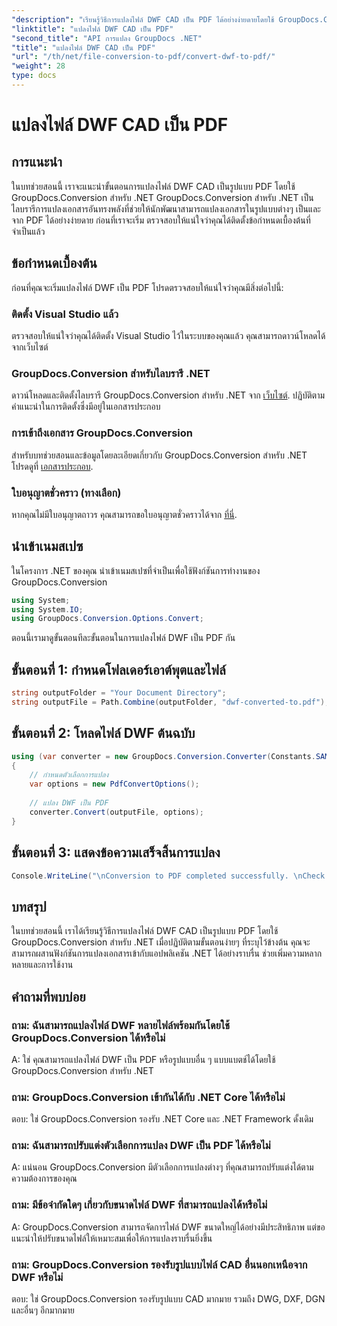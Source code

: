 ```yaml
---
"description": "เรียนรู้วิธีการแปลงไฟล์ DWF CAD เป็น PDF ได้อย่างง่ายดายโดยใช้ GroupDocs.Conversion สำหรับ .NET ปฏิบัติตามขั้นตอนทีละขั้นตอนของเราเพื่อบูรณาการเข้ากับแอปพลิเคชัน .NET ของคุณ"
"linktitle": "แปลงไฟล์ DWF CAD เป็น PDF"
"second_title": "API การแปลง GroupDocs .NET"
"title": "แปลงไฟล์ DWF CAD เป็น PDF"
"url": "/th/net/file-conversion-to-pdf/convert-dwf-to-pdf/"
"weight": 28
type: docs
---
```

# แปลงไฟล์ DWF CAD เป็น PDF

## การแนะนำ
ในบทช่วยสอนนี้ เราจะแนะนำขั้นตอนการแปลงไฟล์ DWF CAD เป็นรูปแบบ PDF โดยใช้ GroupDocs.Conversion สำหรับ .NET GroupDocs.Conversion สำหรับ .NET เป็นไลบรารีการแปลงเอกสารอันทรงพลังที่ช่วยให้นักพัฒนาสามารถแปลงเอกสารในรูปแบบต่างๆ เป็นและจาก PDF ได้อย่างง่ายดาย ก่อนที่เราจะเริ่ม ตรวจสอบให้แน่ใจว่าคุณได้ติดตั้งข้อกำหนดเบื้องต้นที่จำเป็นแล้ว
## ข้อกำหนดเบื้องต้น
ก่อนที่คุณจะเริ่มแปลงไฟล์ DWF เป็น PDF โปรดตรวจสอบให้แน่ใจว่าคุณมีสิ่งต่อไปนี้:
### ติดตั้ง Visual Studio แล้ว
ตรวจสอบให้แน่ใจว่าคุณได้ติดตั้ง Visual Studio ไว้ในระบบของคุณแล้ว คุณสามารถดาวน์โหลดได้จากเว็บไซต์
### GroupDocs.Conversion สำหรับไลบรารี .NET
ดาวน์โหลดและติดตั้งไลบรารี GroupDocs.Conversion สำหรับ .NET จาก [เว็บไซต์](https://releases.groupdocs.com/conversion/net/). ปฏิบัติตามคำแนะนำในการติดตั้งซึ่งมีอยู่ในเอกสารประกอบ
### การเข้าถึงเอกสาร GroupDocs.Conversion
สำหรับบทช่วยสอนและข้อมูลโดยละเอียดเกี่ยวกับ GroupDocs.Conversion สำหรับ .NET โปรดดูที่ [เอกสารประกอบ](https://tutorials-groupdocs.com/conversion/net/).
### ใบอนุญาตชั่วคราว (ทางเลือก)
หากคุณไม่มีใบอนุญาตถาวร คุณสามารถขอใบอนุญาตชั่วคราวได้จาก [ที่นี่](https://purchase-groupdocs.com/temporary-license/).

## นำเข้าเนมสเปซ
ในโครงการ .NET ของคุณ นำเข้าเนมสเปซที่จำเป็นเพื่อใช้ฟังก์ชันการทำงานของ GroupDocs.Conversion

```csharp
using System;
using System.IO;
using GroupDocs.Conversion.Options.Convert;
```

ตอนนี้เรามาดูขั้นตอนทีละขั้นตอนในการแปลงไฟล์ DWF เป็น PDF กัน
## ขั้นตอนที่ 1: กำหนดโฟลเดอร์เอาต์พุตและไฟล์
```csharp
string outputFolder = "Your Document Directory";
string outputFile = Path.Combine(outputFolder, "dwf-converted-to.pdf");
```
## ขั้นตอนที่ 2: โหลดไฟล์ DWF ต้นฉบับ
```csharp
using (var converter = new GroupDocs.Conversion.Converter(Constants.SAMPLE_DWF))
{
    // กำหนดตัวเลือกการแปลง
    var options = new PdfConvertOptions();
    
    // แปลง DWF เป็น PDF
    converter.Convert(outputFile, options);
}
```
## ขั้นตอนที่ 3: แสดงข้อความเสร็จสิ้นการแปลง
```csharp
Console.WriteLine("\nConversion to PDF completed successfully. \nCheck output in {0}", outputFolder);
```

## บทสรุป
ในบทช่วยสอนนี้ เราได้เรียนรู้วิธีการแปลงไฟล์ DWF CAD เป็นรูปแบบ PDF โดยใช้ GroupDocs.Conversion สำหรับ .NET เมื่อปฏิบัติตามขั้นตอนง่ายๆ ที่ระบุไว้ข้างต้น คุณจะสามารถผสานฟังก์ชันการแปลงเอกสารเข้ากับแอปพลิเคชัน .NET ได้อย่างราบรื่น ช่วยเพิ่มความหลากหลายและการใช้งาน
## คำถามที่พบบ่อย
### ถาม: ฉันสามารถแปลงไฟล์ DWF หลายไฟล์พร้อมกันโดยใช้ GroupDocs.Conversion ได้หรือไม่
A: ใช่ คุณสามารถแปลงไฟล์ DWF เป็น PDF หรือรูปแบบอื่น ๆ แบบแบตช์ได้โดยใช้ GroupDocs.Conversion สำหรับ .NET
### ถาม: GroupDocs.Conversion เข้ากันได้กับ .NET Core ได้หรือไม่
ตอบ: ใช่ GroupDocs.Conversion รองรับ .NET Core และ .NET Framework ดั้งเดิม
### ถาม: ฉันสามารถปรับแต่งตัวเลือกการแปลง DWF เป็น PDF ได้หรือไม่
A: แน่นอน GroupDocs.Conversion มีตัวเลือกการแปลงต่างๆ ที่คุณสามารถปรับแต่งได้ตามความต้องการของคุณ
### ถาม: มีข้อจำกัดใดๆ เกี่ยวกับขนาดไฟล์ DWF ที่สามารถแปลงได้หรือไม่
A: GroupDocs.Conversion สามารถจัดการไฟล์ DWF ขนาดใหญ่ได้อย่างมีประสิทธิภาพ แต่ขอแนะนำให้ปรับขนาดไฟล์ให้เหมาะสมเพื่อให้การแปลงราบรื่นยิ่งขึ้น
### ถาม: GroupDocs.Conversion รองรับรูปแบบไฟล์ CAD อื่นนอกเหนือจาก DWF หรือไม่
ตอบ: ใช่ GroupDocs.Conversion รองรับรูปแบบ CAD มากมาย รวมถึง DWG, DXF, DGN และอื่นๆ อีกมากมาย